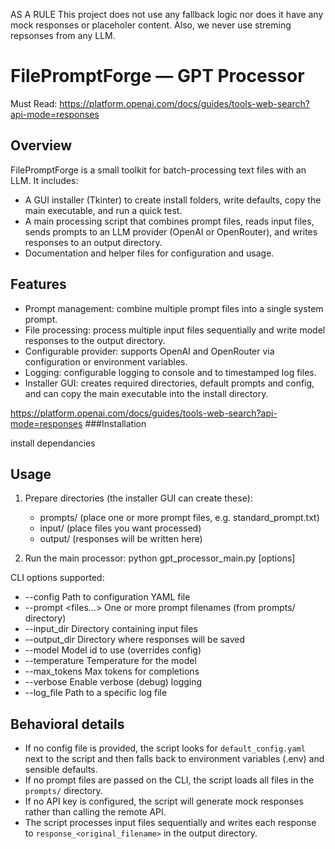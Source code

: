 AS A RULE This project does not use any fallback logic nor does it have any mock responses or placeholer content. Also, we never use streming repsonses from any LLM.


# FilePromptForge — GPT Processor

Must Read:
https://platform.openai.com/docs/guides/tools-web-search?api-mode=responses


Overview
--------
FilePromptForge is a small toolkit for batch-processing text files with an LLM. It includes:
- A GUI installer (Tkinter) to create install folders, write defaults, copy the main executable, and run a quick test.
- A main processing script that combines prompt files, reads input files, sends prompts to an LLM provider (OpenAI or OpenRouter), and writes responses to an output directory.
- Documentation and helper files for configuration and usage.

Features
--------
- Prompt management: combine multiple prompt files into a single system prompt.
- File processing: process multiple input files sequentially and write model responses to the output directory.
- Configurable provider: supports OpenAI and OpenRouter via configuration or environment variables.
- Logging: configurable logging to console and to timestamped log files.
- Installer GUI: creates required directories, default prompts and config, and can copy the main executable into the install directory.


https://platform.openai.com/docs/guides/tools-web-search?api-mode=responses
###Installation


install dependancies

Usage
-----
1. Prepare directories (the installer GUI can create these):
   - prompts/  (place one or more prompt files, e.g. standard_prompt.txt)
   - input/    (place files you want processed)
   - output/   (responses will be written here)

2. Run the main processor:
   python gpt_processor_main.py [options]

CLI options supported:
- --config <path>       Path to configuration YAML file
- --prompt <files...>   One or more prompt filenames (from prompts/ directory)
- --input_dir <path>    Directory containing input files
- --output_dir <path>   Directory where responses will be saved
- --model <model>       Model id to use (overrides config)
- --temperature <val>   Temperature for the model
- --max_tokens <int>    Max tokens for completions
- --verbose             Enable verbose (debug) logging
- --log_file <path>     Path to a specific log file

Behavioral details
------------------
- If no config file is provided, the script looks for `default_config.yaml` next to the script and then falls back to environment variables (.env) and sensible defaults.
- If no prompt files are passed on the CLI, the script loads all files in the `prompts/` directory.
- If no API key is configured, the script will generate mock responses rather than calling the remote API.
- The script processes input files sequentially and writes each response to `response_<original_filename>` in the output directory.



